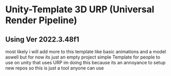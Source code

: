 # Unity-Template 3D URP (Universal Render Pipeline)
## Using Ver 2022.3.48f1
most likely i will add more to this template like basic animations and a model aswell but for now its just an empty project
simple Template for people to use on unity that uses URP 
im doing this because its an annoyance to setup new repos so this is just a tool anyone can use 
